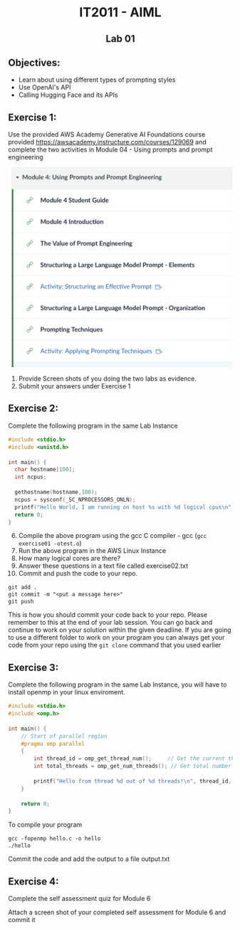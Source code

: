 # <div align="center">IT2011 - AIML</div>
## <div align="center">Lab 01</div>

## Objectives:  
* Learn about using different types of prompting styles
* Use OpenAI's API
* Calling Hugging Face and its APIs



## Exercise 1:
Use the provided AWS Academy Generative AI Foundations course provided https://awsacademy.instructure.com/courses/129069 and complete the two activities in Module 04 - Using prompts and prompt engineering 

![lab2](/resources/lab.png)

1. Provide Screen shots of you doing the two labs as evidence.
2. Submit your answers under Exercise 1

## Exercise 2:


Complete the following program in the same Lab Instance

```c
#include <stdio.h>
#include <unistd.h>

int main() {
  char hostname[100];
  int ncpus;

  gethostname(hostname,100);
  ncpus = sysconf(_SC_NPROCESSORS_ONLN);
  printf("Hello World, I am running on host %s with %d logical cpus\n", hostname, ncpus);
  return 0;
}
```

6.	Compile the above program using the gcc C compiler - gcc (```gcc exercise01 -otest.o```)
7.	Run the above program in the AWS Linux Instance
8.	How many logical cores are there?
9.  Answer these questions in a text file called exercise02.txt
10. Commit and push the code to your repo.

```
git add .
git commit -m "<put a message here>"
git push
```
This is how you should commit your code back to your repo.  Please remember to this at the end of your lab session.  You can go back and continue to work on your solution within the given deadline.  If you are going to use a different folder to work on your program you can always get your code from your repo using the ```git clone``` command that you used earlier

## Exercise 3:


Complete the following program in the same Lab Instance, you will have to install openmp in your linux enviroment.

```c
#include <stdio.h>
#include <omp.h>

int main() {
    // Start of parallel region
    #pragma omp parallel
    {
        int thread_id = omp_get_thread_num();     // Get the current thread ID
        int total_threads = omp_get_num_threads(); // Get total number of threads

        printf("Hello from thread %d out of %d threads!\n", thread_id, total_threads);
    }

    return 0;
}
```
To compile your program
```
gcc -fopenmp hello.c -o hello
./hello
```

Commit the code and add the output to a file output.txt 

## Exercise 4:

Complete the self assessment quiz for Module 6

Attach a screen shot of your completed self assessment for Module 6 and commit it

